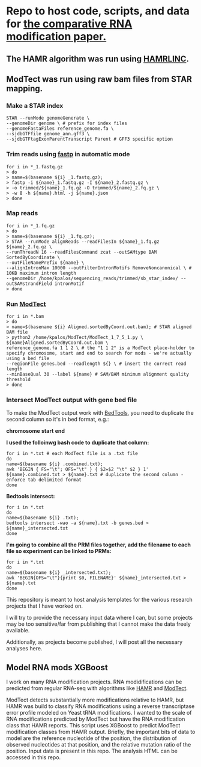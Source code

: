 # Repo to host code, scripts, and data for [the comparative RNA modification paper.](https://bmcplantbiol.biomedcentral.com/articles/10.1186/s12870-024-05486-7)

## The HAMR algorithm was run using [HAMRLINC](https://github.com/harrlol/HAMRLINC).

## ModTect was run using raw bam files from STAR mapping. 

### Make a STAR index

```
STAR --runMode genomeGenerate \
--genomeDir genome \ # prefix for index files
--genomeFastaFiles reference_genome.fa \ 
--sjdbGTFfile genome_ann.gff3 \
--sjdbGTFtagExonParentTranscript Parent # GFF3 specific option

```

### Trim reads using [fastp](https://github.com/OpenGene/fastp) in automatic mode

```
for i in *_1.fastq.gz
> do
> name=$(basename ${i} _1.fastq.gz);
> fastp -i ${name}_1.fastq.gz -I ${name}_2.fastq.gz \
> -o trimmed/${name}_1.fq.gz -O trimmed/${name}_2.fq.gz \
> -w 8 -h ${name}.html -j ${name}.json
> done
```

### Map reads

```
for i in *_1.fq.gz
> do
> name=$(basename ${i} _1.fq.gz);
> STAR --runMode alignReads --readFilesIn ${name}_1.fq.gz ${name}_2.fq.gz \
--runThreadN 16 --readFilesCommand zcat --outSAMtype BAM SortedByCoordinate \
--outFileNamePrefix ${name} \
--alignIntronMax 10000 --outFilterIntronMotifs RemoveNoncanonical \ # 10KB maximum intron length
--genomeDir /home/kpalos/sequencing_reads/trimmed/sb_star_index/ --outSAMstrandField intronMotif
> done
```

### Run [ModTect](https://github.com/ktan8/ModTect)


```
for i in *.bam
> do
> name=$(basename ${i} Aligned.sortedByCoord.out.bam); # STAR aligned BAM file
> python2 /home/kpalos/ModTect/ModTect_1_7_5_1.py \
${name}Aligned.sortedByCoord.out.bam \
reference_genome.fa 1 1 2 \ # the "1 1 2" is a ModTect place-holder to specify chromosome, start and end to search for mods - we're actually using a bed file
--regionFile genes.bed --readlength ${} \ # insert the correct read length
--minBaseQual 30 --label ${name} # SAM/BAM minimum alignment quality threshold
> done
```

### Intersect ModTect output with gene bed file
To make the ModTect output work with [BedTools](https://bedtools.readthedocs.io/en/latest/), you need to duplicate the second column so it's in bed format, e.g.:

**chromosome** **start** **end**

**I used the folloinwg bash code to duplicate that column:**

```
for i in *.txt # each ModTect file is a .txt file
do
name=$(basename ${i} .combined.txt);
awk 'BEGIN { FS="\t"; OFS="\t" } { $2=$2 "\t" $2 } 1' ${name}.combined.txt > ${name}.txt # duplicate the second column - enforce tab delimited format
done
```

**Bedtools intersect:**

```
for i in *.txt
do
name=$(basename ${i} .txt);
bedtools intersect -wao -a ${name}.txt -b genes.bed > ${name}_intersected.txt
done
```

**I'm going to combine all the PRM files together, add the filename to each file so experiment can be linked to PRMs:**

```
for i in *.txt
do
name=$(basename ${i} _intersected.txt);
awk 'BEGIN{OFS="\t"}{print $0, FILENAME}' ${name}_intersected.txt > ${name}.txt
done
```




This repository is meant to host analysis templates for the various research projects that I have worked on.

I will try to provide the necessary input data where I can, but some projects may be too sensitive/far from publishing that I cannot make the data freely available.

Additionally, as projects become published, I will post all the necessary analyses here.

## Model RNA mods XGBoost

I work on many RNA modification projects. RNA modidifications can be predicted from regular RNA-seq with algorithms like [HAMR](https://github.com/GregoryLab/HAMR) and [ModTect](https://github.com/ktan8/ModTect). 

ModTect detects substantially more modifications relative to HAMR, but HAMR was build to classify RNA modifications using a reverse transcriptase error profile modeled on Yeast tRNA modifications. I wanted to the scale of RNA modifications predicted by ModTect but have the RNA modification class that HAMR reports. This script uses XGBoost to predict ModTect modification classes from HAMR output. Briefly, the important bits of data to model are the reference nucleotide of the position, the distribution of observed nucleotides at that position, and the relative mutation ratio of the position. Input data is present in this repo. The analysis HTML can be accessed in this repo.
